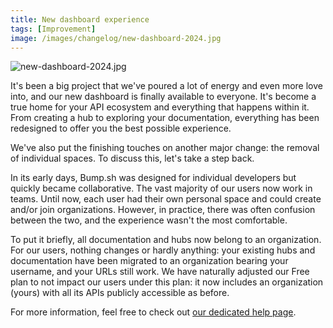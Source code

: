 ```yaml
---
title: New dashboard experience
tags: [Improvement]
image: /images/changelog/new-dashboard-2024.jpg
---
```


![new-dashboard-2024.jpg](/images/changelog/new-dashboard-2024.jpg)

It's been a big project that we've poured a lot of energy and even more love into, and our new dashboard is finally available to everyone.
It's become a true home for your API ecosystem and everything that happens within it. From creating a hub to exploring your documentation, everything has been redesigned to offer you the best possible experience.

We've also put the finishing touches on another major change: the removal of individual spaces. To discuss this, let's take a step back.

In its early days, Bump.sh was designed for individual developers but quickly became collaborative. The vast majority of our users now work in teams.
Until now, each user had their own personal space and could create and/or join organizations. However, in practice, there was often confusion between the two, and the experience wasn't the most comfortable.

To put it briefly, all documentation and hubs now belong to an organization.
For our users, nothing changes or hardly anything: your existing hubs and documentation have been migrated to an organization bearing your username, and your URLs still work.
We have naturally adjusted our Free plan to not impact our users under this plan: it now includes an organization (yours) with all its APIs publicly accessible as before.

For more information, feel free to check out [our dedicated help page](/help/organizations/personal-user-account-migration/).